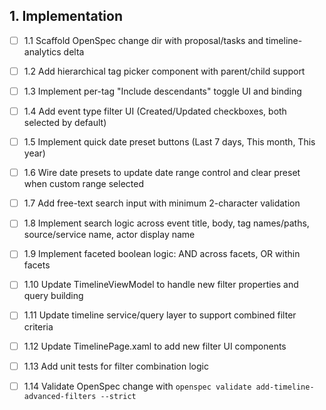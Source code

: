 ## 1. Implementation
- [ ] 1.1 Scaffold OpenSpec change dir with proposal/tasks and timeline-analytics delta
- [ ] 1.2 Add hierarchical tag picker component with parent/child support
- [ ] 1.3 Implement per-tag "Include descendants" toggle UI and binding
- [ ] 1.4 Add event type filter UI (Created/Updated checkboxes, both selected by default)
- [ ] 1.5 Implement quick date preset buttons (Last 7 days, This month, This year)
- [ ] 1.6 Wire date presets to update date range control and clear preset when custom range selected
- [ ] 1.7 Add free-text search input with minimum 2-character validation
- [ ] 1.8 Implement search logic across event title, body, tag names/paths, source/service name, actor display name
- [ ] 1.9 Implement faceted boolean logic: AND across facets, OR within facets
- [ ] 1.10 Update TimelineViewModel to handle new filter properties and query building
- [ ] 1.11 Update timeline service/query layer to support combined filter criteria
- [ ] 1.12 Update TimelinePage.xaml to add new filter UI components
- [ ] 1.13 Add unit tests for filter combination logic
- [ ] 1.14 Validate OpenSpec change with `openspec validate add-timeline-advanced-filters --strict`

